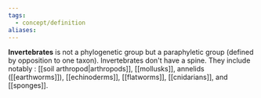 ```yaml
---
tags:
  - concept/definition
aliases:
---
```

**Invertebrates** is not a phylogenetic group but a paraphyletic group (defined by opposition to one taxon).
Invertebrates don't have a spine. They include notably : [[soil arthropod|arthropods]], [[mollusks]], annelids ([[earthworms]]), [[echinoderms]], [[flatworms]], [[cnidarians]], and [[sponges]].
